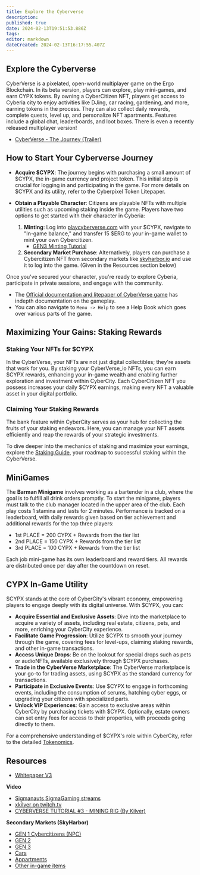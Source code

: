 ```yaml
---
title: Explore the Cyberverse
description: 
published: true
date: 2024-02-13T19:51:53.886Z
tags: 
editor: markdown
dateCreated: 2024-02-13T16:17:55.407Z
---
```


## Explore the Cyberverse

CyberVerse is a pixelated, open-world multiplayer game on the Ergo Blockchain. In its beta version, players can explore, play mini-games, and earn CYPX tokens. By owning a CyberCitizen NFT, players get access to Cyberia city to enjoy activities like DJing, car racing, gardening, and more, earning tokens in the process. They can also collect daily rewards, complete quests, level up, and personalize NFT apartments. Features include a global chat, leaderboards, and loot boxes. There is even a recently released multiplayer version!

- [CyberVerse - The Journey (Trailer)](https://www.youtube.com/watch?v=SZh_vjE96ZU)


## How to Start Your Cyberverse Journey



- **Acquire $CYPX**: The journey begins with purchasing a small amount of $CYPX, the in-game currency and project token. This initial step is crucial for logging in and participating in the game. For more details on $CYPX and its utility, refer to the Cyberpixel Token Litepaper.

- **Obtain a Playable Character**: Citizens are playable NFTs with multiple utilities such as upcoming staking inside the game.  Players have two options to get started with their character in Cyberia:
   1. **Minting**: Log into [playcyberverse.com](http://playcyberverse.com) with your $CYPX, navigate to "In-game balance," and transfer 15 $ERG to your in-game wallet to mint your own Cybercitizen.
   		- [GEN3 Minting Tutorial](https://www.youtube.com/watch?v=GkWRoBSjFt0)
   2. **Secondary Market Purchase**: Alternatively, players can purchase a Cybercitizen NFT from secondary markets like [skyharbor.io](http://skyharbor.io) and use it to log into the game. (Given in the Resources section below) 

Once you've secured your character, you're ready to explore Cyberia, participate in private sessions, and engage with the community.

- The [Official documentation and litepaper of CyberVerse game](https://docs.cyberversegame.io/cyberverse-litepaper/) has indepth documentation on the gameplay. 
- You can also navigate to `Menu -> Help` to see a Help Book which goes over various parts of the game. 


## Maximizing Your Gains: Staking Rewards

### Staking Your NFTs for $CYPX

In the CyberVerse, your NFTs are not just digital collectibles; they're assets that work for you. By staking your CyberVerse_io NFTs, you can earn $CYPX rewards, enhancing your in-game wealth and enabling further exploration and investment within CyberCity. Each CyberCitizen NFT you possess increases your daily $CYPX earnings, making every NFT a valuable asset in your digital portfolio.

### Claiming Your Staking Rewards

The bank feature within CyberCity serves as your hub for collecting the fruits of your staking endeavors. Here, you can manage your NFT assets efficiently and reap the rewards of your strategic investments.

To dive deeper into the mechanics of staking and maximize your earnings, explore the [Staking Guide](https://docs.cyberversegame.io/cyberverse-whitepaper/cyberverse-guide/bank), your roadmap to successful staking within the CyberVerse.



## MiniGames

The **Barman Minigame** involves working as a bartender in a club, where the goal is to fulfill all drink orders promptly. To start the minigame, players must talk to the club manager located in the upper area of the club. Each play costs 1 stamina and lasts for 2 minutes. Performance is tracked on a leaderboard, with daily rewards given based on tier achievement and additional rewards for the top three players: 

- 1st PLACE = 200 CYPX + Rewards from the tier list
- 2nd PLACE = 150 CYPX + Rewards from the tier list
- 3rd PLACE = 100 CYPX + Rewards from the tier list


Each job mini-game has its own leaderboard and reward tiers. All rewards are distributed once per day after the countdown on reset.


## CYPX In-Game Utility


$CYPX stands at the core of CyberCity's vibrant economy, empowering players to engage deeply with its digital universe. With $CYPX, you can:

- **Acquire Essential and Exclusive Assets**: Dive into the marketplace to acquire a variety of assets, including real estate, citizens, pets, and more, enriching your CyberCity experience.
- **Facilitate Game Progression**: Utilize $CYPX to smooth your journey through the game, covering fees for level-ups, claiming staking rewards, and other in-game transactions.
- **Access Unique Drops**: Be on the lookout for special drops such as pets or audioNFTs, available exclusively through $CYPX purchases.
- **Trade in the CyberVerse Marketplace**: The CyberVerse marketplace is your go-to for trading assets, using $CYPX as the standard currency for transactions.
- **Participate in Exclusive Events**: Use $CYPX to engage in forthcoming events, including the consumption of serums, hatching cyber eggs, or upgrading your citizens with specialized parts.
- **Unlock VIP Experiences**: Gain access to exclusive areas within CyberCity by purchasing tickets with $CYPX. Optionally, estate owners can set entry fees for access to their properties, with proceeds going directly to them.

For a comprehensive understanding of $CYPX's role within CyberCity, refer to the detailed [Tokenomics](https://docs.cyberversegame.io/cyberverse-whitepaper/cyberverse-guide/cyberverses-tokens/cypx-token).



## Resources

- [Whitepaper V3](https://docs.cyberversegame.io/whitepaper-v3./) 


**Video**

- [Sigmanauts SigmaGaming streams](https://www.youtube.com/@ergosigmanauts/streams) 
- [xkilver on twitch.tv](https://www.twitch.tv/xkilver/videos)
- [CYBERVERSE TUTORIAL #3 - MINING RIG (By Kilver)](https://www.youtube.com/watch?v=O3m4GFNpcWo)

**Secondary Markets (SkyHarbor)**

- [GEN 1 Cybercitizens (NPC)](https://skyharbor.io/collection/ergopixels) 
- [GEN 2](https://skyharbor.io/collection/cybercitizens)
- [GEN 3](https://skyharbor.io/collection/cybercitizensgen3)
- [Cars](https://skyharbor.io/collection/cybercars)
- [Appartments](https://skyharbor.io/collection/cyberia)
- [Other in-game items](https://skyharbor.io/collection/cyberverse)
